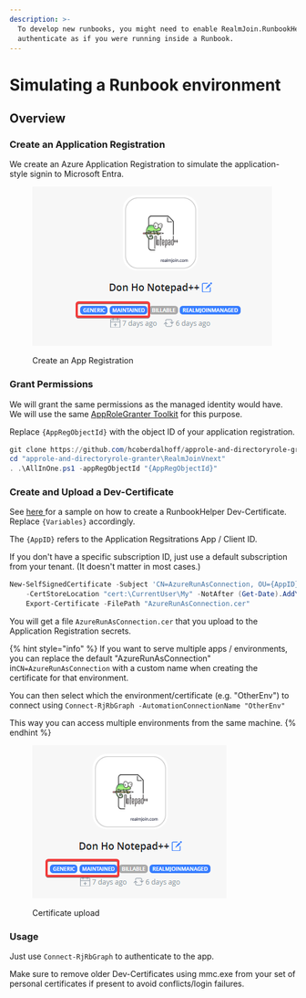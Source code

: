 ```yaml
---
description: >-
  To develop new runbooks, you might need to enable RealmJoin.RunbookHelper  to
  authenticate as if you were running inside a Runbook.
---
```


# Simulating a Runbook environment

## Overview

### Create an Application Registration

We create an Azure Application Registration to simulate the application-style signin to Microsoft Entra.&#x20;

<figure><img src="../.gitbook/assets/image (44).png" alt=""><figcaption><p>Create an App Registration</p></figcaption></figure>

### Grant Permissions

We will grant the same permissions as the managed identity would have. We will use the same [AppRoleGranter Toolkit](https://github.com/hcoberdalhoff/approle-and-directoryrole-granter) for this purpose.

Replace `{AppRegObjectId}` with the object ID of your application registration.

```powershell
git clone https://github.com/hcoberdalhoff/approle-and-directoryrole-granter.git
cd "approle-and-directoryrole-granter\RealmJoinVnext"
. .\AllInOne.ps1 -appRegObjectId "{AppRegObjectId}"
```

### Create and Upload a Dev-Certificate

See [here ](https://github.com/realmjoin/RealmJoin.RunbookHelper/blob/main/DevCertificates.ps1)for a sample on how to create a RunbookHelper Dev-Certificate. Replace `{Variables}` accordingly.&#x20;

The `{AppID}` refers to the Application Regsitrations App / Client ID.

If you don't have a specific subscription ID, just use a default subscription from your tenant. (It doesn't matter in most cases.)

```powershell
New-SelfSignedCertificate -Subject 'CN=AzureRunAsConnection, OU={AppID}, DC={TenantID}, O={SubscriptionID}' `
    -CertStoreLocation "cert:\CurrentUser\My" -NotAfter (Get-Date).AddYears(10) -KeySpec Signature | `
    Export-Certificate -FilePath "AzureRunAsConnection.cer"
```

You will get a file `AzureRunAsConnection.cer` that you upload to the Application Registration secrets.

{% hint style="info" %}
If you want to serve multiple apps / environments, you can replace the default "AzureRunAsConnection" in`CN=AzureRunAsConnection` with a custom name when creating the certificate for that environment.

You can then select which the environment/certificate (e.g. "OtherEnv") to connect using `Connect-RjRbGraph -AutomationConnectionName "OtherEnv"`

This way you can access multiple environments from the same machine.
{% endhint %}

<figure><img src="../.gitbook/assets/image (45).png" alt=""><figcaption><p>Certificate upload</p></figcaption></figure>

### Usage

Just use `Connect-RjRbGraph` to authenticate to the app.&#x20;

Make sure to remove older Dev-Certificates using mmc.exe  from your set of personal certificates if present to avoid conflicts/login failures.
